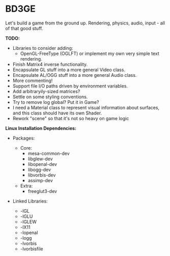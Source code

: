 BD3GE
===

Let's build a game from the ground up. Rendering, physics, audio, input - all of that good stuff.

**TODO:**

* Libraries to consider adding:
	* OpenGL-FreeType (OGLFT) or implement my own very simple text rendering.
* Finish Matrix4 inverse functionality.
* Encapsulate GL stuff into a more general Video class.
* Encapsulate AL/OGG stuff into a more general Audio class. 
* More commenting!
* Support file I/O paths driven by environment variables.
* Add arbitraryily-sized matrices?
* Settle on some styling conventions.
* Try to remove log global? Put it in Game?
* I need a Material class to represent visual information about surfaces, and this class should have its own Shader.
* Rework "scene" so that it's not so heavy on game logic

**Linux Installation Dependencies:**

* Packages:
	* Core:
		* mesa-common-dev
		* libglew-dev
		* libopenal-dev
		* libogg-dev
		* libvorbis-dev
		* assimp-dev
	* Extra:
		* freeglut3-dev

* Linked Libraries:
	* -lGL
	* -lGLU
	* -lGLEW
	* -lX11
	* -lopenal
	* -logg
	* -lvorbis
	* -lvorbisfile